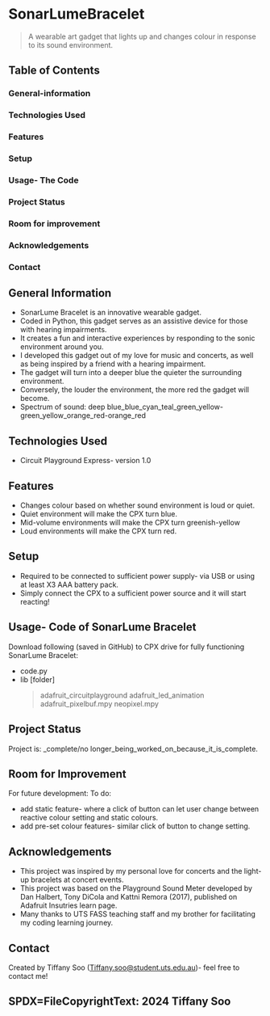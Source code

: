 # SonarLumeBracelet
> A wearable art gadget that lights up and changes colour in response to its sound environment. 


## Table of Contents
### General-information
### Technologies Used
### Features
### Setup
### Usage- The Code
### Project Status
### Room for improvement
### Acknowledgements
### Contact



## General Information
- SonarLume Bracelet is an innovative wearable gadget.
- Coded in Python, this gadget serves as an assistive device for those with hearing impairments.
- It creates a fun and interactive experiences by responding to the sonic environment around you.
- I developed this gadget out of my love for music and concerts, as well as being inspired by a friend with a hearing impairment.
- The gadget will turn into a deeper blue the quieter the surrounding environment. 
- Conversely, the louder the environment, the more red the gadget will become.
- Spectrum of sound: deep blue_blue_cyan_teal_green_yellow-green_yellow_orange_red-orange_red


## Technologies Used
- Circuit Playground Express- version 1.0


## Features
- Changes colour based on whether sound environment is loud or quiet.
- Quiet environment will make the CPX turn blue. 
- Mid-volume environments will make the CPX turn greenish-yellow
- Loud environments will make the CPX turn red.  


## Setup
- Required to be connected to sufficient power supply- via USB or using at least X3 AAA battery pack.
- Simply connect the CPX to a sufficient power source and it will start reacting!


## Usage- Code of SonarLume Bracelet 
Download following (saved in GitHub) to CPX drive for fully functioning SonarLume Bracelet: 
- code.py
- lib [folder]
  > adafruit_circuitplayground
  > adafruit_led_animation
  > adafruit_pixelbuf.mpy
  > neopixel.mpy


## Project Status
Project is:  _complete/no longer_being_worked_on_because_it_is_complete.


## Room for Improvement
For future development: 
To do:
- add static feature- where a click of button can let user change between reactive colour setting and static colours.
- add pre-set colour features- similar click of button to change setting. 


## Acknowledgements
- This project was inspired by my personal love for concerts and the light-up bracelets at concert events.
- This project was based on the Playground Sound Meter developed by Dan Halbert, Tony DiCola and Kattni Remora (2017), published on Adafruit Insutries learn page. 
- Many thanks to UTS FASS teaching staff and my brother for facilitating my coding learning journey.


## Contact
Created by Tiffany Soo (Tiffany.soo@student.uts.edu.au)- feel free to contact me!



## SPDX=FileCopyrightText: 2024 Tiffany Soo
